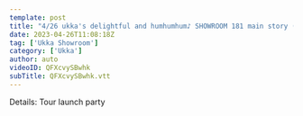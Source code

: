 ```yaml
---
template: post
title: "4/26 ukka's delightful and humhumhum♪ SHOWROOM 181 main story (23/4/26)"
date: 2023-04-26T11:08:18Z
tag: ['Ukka Showroom']
category: ['Ukka']
author: auto 
videoID: QFXcvySBwhk
subTitle: QFXcvySBwhk.vtt
---
```

Details: Tour launch party